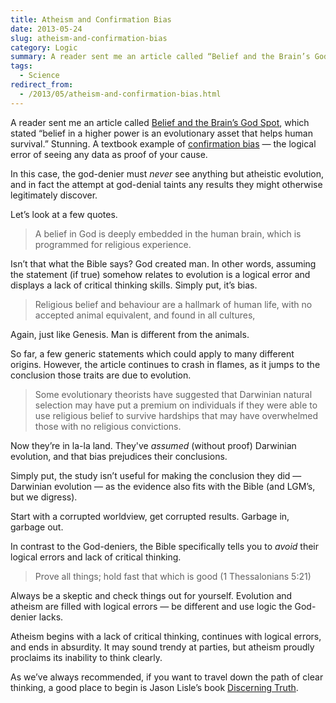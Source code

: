 ```yaml
---
title: Atheism and Confirmation Bias
date: 2013-05-24
slug: atheism-and-confirmation-bias
category: Logic
summary: A reader sent me an article called “Belief and the Brain’s God Spot,” which stated “belief in a higher power is an evolutionary asset that helps human survival.” Stunning. A textbook example of confirmation bias — the logical error of seeing any data as proof of your cause.
tags: 
  - Science
redirect_from:
  - /2013/05/atheism-and-confirmation-bias.html
---
```



A reader sent me an article called 
[Belief and the Brain’s God Spot](http://www.independent.co.uk/news/science/belief-and-the-brains-god-spot-1641022.html),
which stated “belief in a higher power is an evolutionary asset that
helps human survival.” Stunning. A textbook example of [confirmation bias](http://www.sciencedaily.com/articles/c/confirmation_bias.htm) —
the logical error of seeing any data as proof of your cause.

In this case, the god-denier must *never* see anything but atheistic
evolution, and in fact the attempt at god-denial taints any results they
might otherwise legitimately discover.

Let’s look at a few quotes.

> A belief in God is deeply embedded in the human brain, which is
> programmed for religious experience.

Isn’t that what the Bible says? God created man. In other words,
assuming the statement (if true) somehow relates to evolution is a
logical error and displays a lack of critical thinking skills. Simply
put, it’s bias.

> Religious belief and behaviour are a hallmark of human life, with no
> accepted animal equivalent, and found in all cultures,

Again, just like Genesis. Man is different from the animals.

So far, a few generic statements which could apply to many different
origins. However, the article continues to crash in flames, as it jumps
to the conclusion those traits are due to evolution.

> Some evolutionary theorists have suggested that Darwinian natural
> selection may have put a premium on individuals if they were able to
> use religious belief to survive hardships that may have overwhelmed
> those with no religious convictions.

Now they’re in la-la land. They've *assumed* (without proof) Darwinian
evolution, and that bias prejudices their conclusions.

Simply put, the study isn’t useful for making the conclusion they did —
Darwinian evolution — as the evidence also fits with the Bible (and
LGM’s, but we digress).

Start with a corrupted worldview, get corrupted results. Garbage in,
garbage out.

In contrast to the God-deniers, the Bible specifically tells you to
*avoid* their logical errors and lack of critical thinking.

> Prove all things; hold fast that which is good (1 Thessalonians 5:21)

Always be a skeptic and check things out for yourself. Evolution and
atheism are filled with logical errors — be
different and use logic the God-denier lacks.

Atheism begins with a lack of critical thinking, continues with logical
errors, and ends in absurdity. It may sound trendy at parties, but
atheism proudly proclaims its inability to think clearly.

As we’ve always recommended, if you want to travel down the path of
clear thinking, a good place to begin is Jason Lisle’s book [Discerning Truth](http://www.amazon.com/Discerning-Truth-Jason-Lisle/dp/0890515948/).

